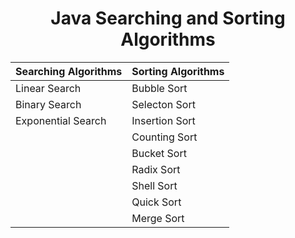<h1 align="center">Java Searching and Sorting Algorithms</h1>

<div align="center">

| Searching Algorithms |Sorting Algorithms  |
| -------------------- | ------------------ |
| Linear Search        |   Bubble Sort      |
| Binary Search        |   Selecton Sort    |
| Exponential Search   |   Insertion Sort   |
|                      |   Counting Sort    |
|                      |   Bucket Sort      |
|                      |   Radix Sort       |
|                      |   Shell Sort       |
|                      |   Quick Sort       |
|                      |   Merge Sort       |

</div>
